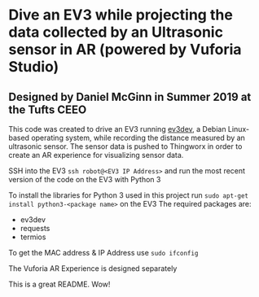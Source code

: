 # Dive an EV3 while projecting the data collected by an Ultrasonic sensor in AR (powered by Vuforia Studio)

## Designed by Daniel McGinn in Summer 2019 at the Tufts CEEO

This code was created to drive an EV3 running <a href="https://www.ev3dev.org/">ev3dev</a>, a Debian Linux-based operating system, while recording the distance measured by an ultrasonic sensor. The sensor data is pushed to Thingworx in order to create an AR experience for visualizing sensor data.

SSH into the EV3 ```ssh robot@<EV3 IP Address>``` and run the most recent version of the code on the EV3 with Python 3

To install the libraries for Python 3 used in this project run ```sudo apt-get install python3-<package name>``` on the EV3
The required packages are:
* ev3dev
* requests
* termios

To get the MAC address & IP Address use ```sudo ifconfig```

The Vuforia AR Experience is designed separately


This is a great README. Wow!
